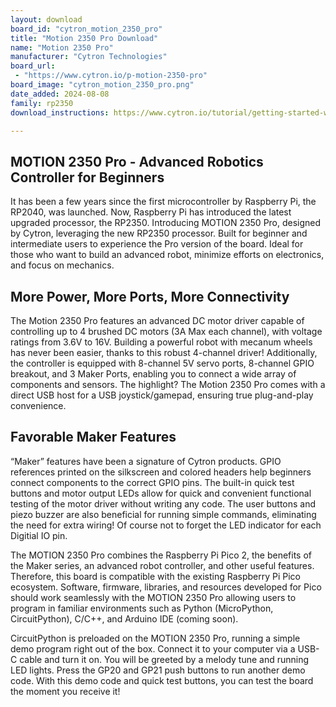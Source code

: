 ```yaml
---
layout: download
board_id: "cytron_motion_2350_pro"
title: "Motion 2350 Pro Download"
name: "Motion 2350 Pro"
manufacturer: "Cytron Technologies"
board_url:
 - "https://www.cytron.io/p-motion-2350-pro"
board_image: "cytron_motion_2350_pro.png"
date_added: 2024-08-08
family: rp2350
download_instructions: https://www.cytron.io/tutorial/getting-started-with-motion-2350-pro-cp

---
```


## MOTION 2350 Pro - Advanced Robotics Controller for Beginners
It has been a few years since the first microcontroller by Raspberry Pi, the RP2040, was launched. Now, Raspberry Pi has introduced the latest upgraded processor, the RP2350. Introducing MOTION 2350 Pro, designed by Cytron, leveraging the new RP2350 processor. Built for beginner and intermediate users to experience the Pro version of the board. Ideal for those who want to build an advanced robot, minimize efforts on electronics, and focus on mechanics.

## More Power, More Ports, More Connectivity
The Motion 2350 Pro features an advanced DC motor driver capable of controlling up to 4 brushed DC motors (3A Max each channel), with voltage ratings from 3.6V to 16V. Building a powerful robot with mecanum wheels has never been easier, thanks to this robust 4-channel driver! Additionally, the controller is equipped with 8-channel 5V servo ports, 8-channel GPIO breakout, and 3 Maker Ports, enabling you to connect a wide array of components and sensors. The highlight? The Motion 2350 Pro comes with a direct USB host for a USB joystick/gamepad, ensuring true plug-and-play convenience.

## Favorable Maker Features
“Maker” features have been a signature of Cytron products. GPIO references printed on the silkscreen and colored headers help beginners connect components to the correct GPIO pins. The built-in quick test buttons and motor output LEDs allow for quick and convenient functional testing of the motor driver without writing any code. The user buttons and piezo buzzer are also beneficial for running simple commands, eliminating the need for extra wiring! Of course not to forget the LED indicator for each Digitial IO pin.

The MOTION 2350 Pro combines the Raspberry Pi Pico 2, the benefits of the Maker series, an advanced robot controller, and other useful features. Therefore, this board is compatible with the existing Raspberry Pi Pico ecosystem. Software, firmware, libraries, and resources developed for Pico should work seamlessly with the MOTION 2350 Pro allowing users to program in familiar environments such as Python (MicroPython, CircuitPython), C/C++, and Arduino IDE (coming soon).

CircuitPython is preloaded on the MOTION 2350 Pro, running a simple demo program right out of the box. Connect it to your computer via a USB-C cable and turn it on. You will be greeted by a melody tune and running LED lights. Press the GP20 and GP21 push buttons to run another demo code. With this demo code and quick test buttons, you can test the board the moment you receive it!
